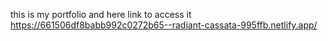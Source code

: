 this is my portfolio and here link to access it
https://661506df8babb992c0272b65--radiant-cassata-995ffb.netlify.app/
